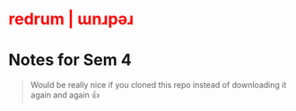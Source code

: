 # <span style = "color: red"> redrum | ɯnɹpǝɹ </span>
# Notes for Sem 4
> Would be really nice if you cloned this repo instead of downloading it again and again 👍
